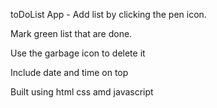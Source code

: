 toDoList App -
Add list by clicking the pen icon.

Mark green list that are done.

Use the garbage icon to delete it

Include date and time on top

Built using html css amd javascript
